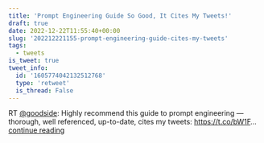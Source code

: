 ```yaml
---
title: 'Prompt Engineering Guide So Good, It Cites My Tweets!'
draft: true
date: 2022-12-22T11:55:40+00:00
slug: '202212221155-prompt-engineering-guide-cites-my-tweets'
tags:
  - tweets
is_tweet: true
tweet_info:
  id: '1605774042132512768'
  type: 'retweet'
  is_thread: False
---
```




RT [@goodside](https://x.com/goodside): Highly recommend this guide to prompt engineering — thorough, well referenced, up-to-date, cites my tweets: <https://t.co/bW1F>… [continue reading](https://x.com/sytelus/status/1605774042132512768)
